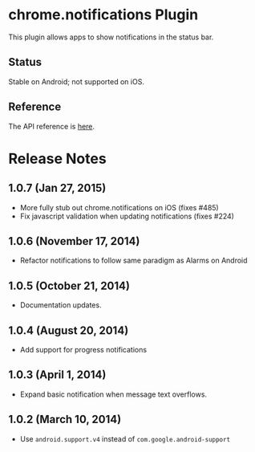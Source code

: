 # chrome.notifications Plugin

This plugin allows apps to show notifications in the status bar.

## Status

Stable on Android; not supported on iOS.

## Reference

The API reference is [here](http://developer.chrome.com/apps/notifications.html).

# Release Notes

## 1.0.7 (Jan 27, 2015)
* More fully stub out chrome.notifications on iOS (fixes #485)
* Fix javascript validation when updating notifications (fixes #224)

## 1.0.6 (November 17, 2014)
- Refactor notifications to follow same paradigm as Alarms on Android

## 1.0.5 (October 21, 2014)
- Documentation updates.

## 1.0.4 (August 20, 2014)
- Add support for progress notifications

## 1.0.3 (April 1, 2014)
- Expand basic notification when message text overflows.

## 1.0.2 (March 10, 2014)
- Use `android.support.v4` instead of `com.google.android-support`

